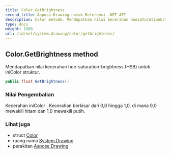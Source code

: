 ```yaml
---
title: Color.GetBrightness
second_title: Aspose.Drawing untuk Referensi .NET API
description: Color metode. Mendapatkan nilai kecerahan huesaturationbrightness HSB untuk iniColor struktur.
type: docs
weight: 1560
url: /id/net/system.drawing/color/getbrightness/
---
```

## Color.GetBrightness method

Mendapatkan nilai kecerahan hue-saturation-brightness (HSB) untuk iniColor struktur.

```csharp
public float GetBrightness()
```

### Nilai Pengembalian

Kecerahan iniColor . Kecerahan berkisar dari 0,0 hingga 1,0, di mana 0,0 mewakili hitam dan 1,0 mewakili putih.

### Lihat juga

* struct [Color](../)
* ruang nama [System.Drawing](../../color/)
* perakitan [Aspose.Drawing](../../../)


